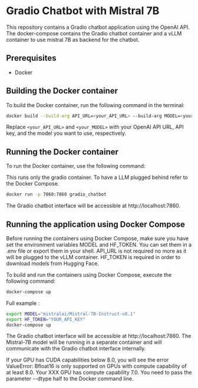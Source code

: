 # Gradio Chatbot with Mistral 7B

This repository contains a Gradio chatbot application using the OpenAI API. The docker-compose contains the Gradio chatbot container and a vLLM container to use mistral 7B as backend for the chatbot.

## Prerequisites

- Docker

## Building the Docker container

To build the Docker container, run the following command in the terminal:

```bash
docker build --build-arg API_URL=<your_API_URL> --build-arg MODEL=<your_MODEL> -t gradio_chatbot .
```

Replace `<your_API_URL>` and `<your_MODEL>` with your OpenAI API URL, API key, and the model you want to use, respectively.

## Running the Docker container

To run the Docker container, use the following command:

This runs only the gradio container. To have a LLM plugged behind refer to the Docker Compose.

```bash
docker run -p 7860:7860 gradio_chatbot
```

The Gradio chatbot interface will be accessible at http://localhost:7860.

## Running the application using Docker Compose

Before running the containers using Docker Compose, make sure you have set the environment variables MODEL and HF_TOKEN. You can set them in a .env file or export them in your shell. API_URL is not required no more as it will be plugged to the vLLM container.
HF_TOKEN is required in order to download models from Hugging Face.

To build and run the containers using Docker Compose, execute the following command:

```bash
docker-compose up
```

Full example :
    
```bash
export MODEL="mistralai/Mistral-7B-Instruct-v0.1" 
export HF_TOKEN="YOUR_API_KEY"
docker-compose up
```

The Gradio chatbot interface will be accessible at http://localhost:7860. The Mistral-7B model will be running in a separate container and will communicate with the Gradio chatbot interface internally.

If your GPU has CUDA capabilities below 8.0, you will see the error ValueError: Bfloat16 is only supported on GPUs with compute capability of at least 8.0. Your XXX GPU has compute capability 7.0. You need to pass the parameter --dtype half to the Docker command line.
